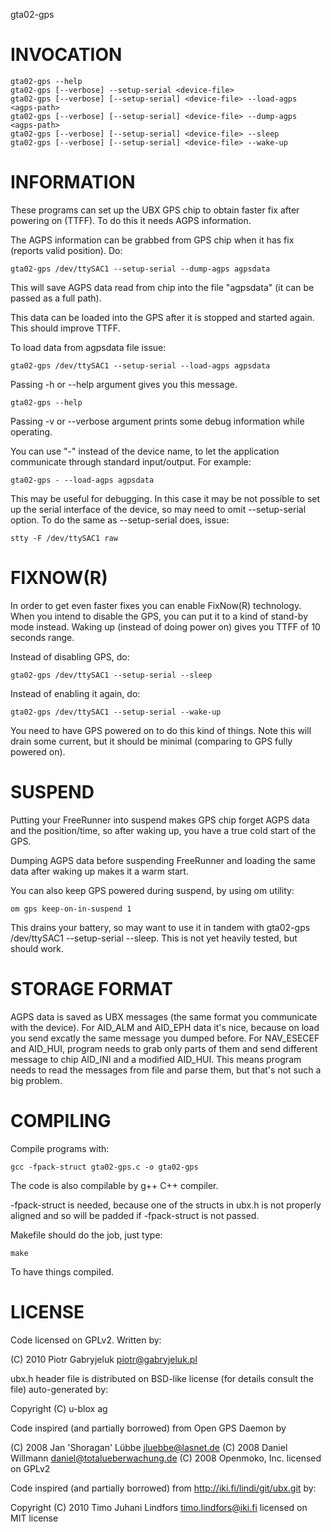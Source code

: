 gta02-gps

INVOCATION
==========

    gta02-gps --help
    gta02-gps [--verbose] --setup-serial <device-file>
    gta02-gps [--verbose] [--setup-serial] <device-file> --load-agps <agps-path>
    gta02-gps [--verbose] [--setup-serial] <device-file> --dump-agps <agps-path>
    gta02-gps [--verbose] [--setup-serial] <device-file> --sleep
    gta02-gps [--verbose] [--setup-serial] <device-file> --wake-up

INFORMATION
===========

These programs can set up the UBX GPS chip to obtain
faster fix after powering on (TTFF). To do this it
needs AGPS information.

The AGPS information can be grabbed from GPS chip
when it has fix (reports valid position). Do:

    gta02-gps /dev/ttySAC1 --setup-serial --dump-agps agpsdata

This will save AGPS data read from chip into the
file "agpsdata" (it can be passed as a full path).

This data can be loaded into the GPS after it is
stopped and started again. This should improve TTFF.

To load data from agpsdata file issue:

    gta02-gps /dev/ttySAC1 --setup-serial --load-agps agpsdata

Passing -h or --help argument gives you this message.

    gta02-gps --help

Passing -v or --verbose argument prints some debug
information while operating.

You can use "-" instead of the device name, to let the
application communicate through standard input/output.
For example:

    gta02-gps - --load-agps agpsdata

This may be useful for debugging. In this case it
may be not possible to set up the serial interface
of the device, so may need to omit --setup-serial
option. To do the same as --setup-serial does, issue:

    stty -F /dev/ttySAC1 raw

FIXNOW(R)
=========

In order to get even faster fixes you can enable
FixNow(R) technology. When you intend to disable
the GPS, you can put it to a kind of stand-by mode
instead. Waking up (instead of doing power on) gives
you TTFF of 10 seconds range.

Instead of disabling GPS, do:

    gta02-gps /dev/ttySAC1 --setup-serial --sleep

Instead of enabling it again, do:

    gta02-gps /dev/ttySAC1 --setup-serial --wake-up

You need to have GPS powered on to do this kind
of things. Note this will drain some current, but
it should be minimal (comparing to GPS fully powered
on).

SUSPEND
=======

Putting your FreeRunner into suspend makes GPS chip
forget AGPS data and the position/time, so after
waking up, you have a true cold start of the GPS.

Dumping AGPS data before suspending FreeRunner and
loading the same data after waking up makes it a
warm start.

You can also keep GPS powered during suspend, by
using om utility:

    om gps keep-on-in-suspend 1

This drains your battery, so may want to use it in
tandem with gta02-gps /dev/ttySAC1 --setup-serial
--sleep. This is not yet heavily tested, but should
work.

STORAGE FORMAT
==============

AGPS data is saved as UBX messages (the same format
you communicate with the device). For AID_ALM and
AID_EPH data it's nice, because on load you send
excatly the same message you dumped before. For
NAV_ESECEF and AID_HUI, program needs to grab only
parts of them and send different message to chip
AID_INI and a modified AID_HUI. This means program
needs to read the messages from file and parse them,
but that's not such a big problem.

COMPILING
=========

Compile programs with:

    gcc -fpack-struct gta02-gps.c -o gta02-gps

The code is also compilable by g++ C++ compiler.

-fpack-struct is needed, because one of the structs
in ubx.h is not properly aligned and so will be
padded if -fpack-struct is not passed.

Makefile should do the job, just type:

    make

To have things compiled.

LICENSE
=======

Code licensed on GPLv2. Written by:

(C) 2010 Piotr Gabryjeluk <piotr@gabryjeluk.pl>

ubx.h header file is distributed on BSD-like license
(for details consult the file) auto-generated by:

Copyright (C) u-blox ag

Code inspired (and partially borrowed) from
Open GPS Daemon by

(C) 2008 Jan 'Shoragan' Lübbe <jluebbe@lasnet.de>
(C) 2008 Daniel Willmann <daniel@totalueberwachung.de>
(C) 2008 Openmoko, Inc.
licensed on GPLv2

Code inspired (and partially borrowed) from
http://iki.fi/lindi/git/ubx.git by:

Copyright (C) 2010 Timo Juhani Lindfors <timo.lindfors@iki.fi>
licensed on MIT license
